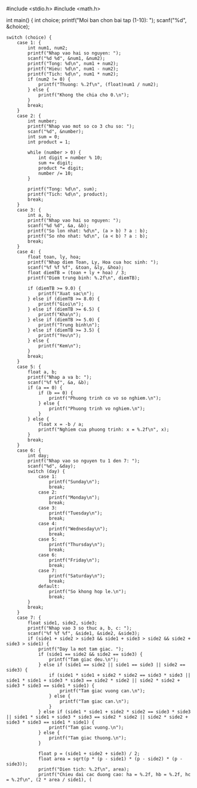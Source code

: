 #include <stdio.h>
#include <math.h>

int main() {
    int choice;
    printf("Moi ban chon bai tap (1-10): ");
    scanf("%d", &choice);

    switch (choice) {
        case 1: {
            int num1, num2;
            printf("Nhap vao hai so nguyen: ");
            scanf("%d %d", &num1, &num2);
            printf("Tong: %d\n", num1 + num2);
            printf("Hieu: %d\n", num1 - num2);
            printf("Tich: %d\n", num1 * num2);
            if (num2 != 0) {
                printf("Thuong: %.2f\n", (float)num1 / num2);
            } else {
                printf("Khong the chia cho 0.\n");
            }
            break;
        }
        case 2: {
            int number;
            printf("Nhap vao mot so co 3 chu so: ");
            scanf("%d", &number);
            int sum = 0;
            int product = 1;

            while (number > 0) {
                int digit = number % 10;
                sum += digit;
                product *= digit;
                number /= 10;
            }

            printf("Tong: %d\n", sum);
            printf("Tich: %d\n", product);
            break;
        }
        case 3: {
            int a, b;
            printf("Nhap vao hai so nguyen: ");
            scanf("%d %d", &a, &b);
            printf("So lon nhat: %d\n", (a > b) ? a : b);
            printf("So nho nhat: %d\n", (a < b) ? a : b);
            break;
        }
        case 4: {
            float toan, ly, hoa;
            printf("Nhap diem Toan, Ly, Hoa cua hoc sinh: ");
            scanf("%f %f %f", &toan, &ly, &hoa);
            float diemTB = (toan + ly + hoa) / 3;
            printf("Diem trung binh: %.2f\n", diemTB);

            if (diemTB >= 9.0) {
                printf("Xuat sac\n");
            } else if (diemTB >= 8.0) {
                printf("Gioi\n");
            } else if (diemTB >= 6.5) {
                printf("Kha\n");
            } else if (diemTB >= 5.0) {
                printf("Trung binh\n");
            } else if (diemTB >= 3.5) {
                printf("Yeu\n");
            } else {
                printf("Kem\n");
            }
            break;
        }
        case 5: {
            float a, b;
            printf("Nhap a va b: ");
            scanf("%f %f", &a, &b);
            if (a == 0) {
                if (b == 0) {
                    printf("Phuong trinh co vo so nghiem.\n");
                } else {
                    printf("Phuong trinh vo nghiem.\n");
                }
            } else {
                float x = -b / a;
                printf("Nghiem cua phuong trinh: x = %.2f\n", x);
            }
            break;
        }
        case 6: {
            int day;
            printf("Nhap vao so nguyen tu 1 den 7: ");
            scanf("%d", &day);
            switch (day) {
                case 1:
                    printf("Sunday\n");
                    break;
                case 2:
                    printf("Monday\n");
                    break;
                case 3:
                    printf("Tuesday\n");
                    break;
                case 4:
                    printf("Wednesday\n");
                    break;
                case 5:
                    printf("Thursday\n");
                    break;
                case 6:
                    printf("Friday\n");
                    break;
                case 7:
                    printf("Saturday\n");
                    break;
                default:
                    printf("So khong hop le.\n");
                    break;
            }
            break;
        }
        case 7: {
            float side1, side2, side3;
            printf("Nhap vao 3 so thuc a, b, c: ");
            scanf("%f %f %f", &side1, &side2, &side3);
            if (side1 + side2 > side3 && side1 + side3 > side2 && side2 + side3 > side1) {
                printf("Day la mot tam giac. ");
                if (side1 == side2 && side2 == side3) {
                    printf("Tam giac deu.\n");
                } else if (side1 == side2 || side1 == side3 || side2 == side3) {
                    if (side1 * side1 + side2 * side2 == side3 * side3 || side1 * side1 + side3 * side3 == side2 * side2 || side2 * side2 + side3 * side3 == side1 * side1) {
                        printf("Tam giac vuong can.\n");
                    } else {
                        printf("Tam giac can.\n");
                    }
                } else if (side1 * side1 + side2 * side2 == side3 * side3 || side1 * side1 + side3 * side3 == side2 * side2 || side2 * side2 + side3 * side3 == side1 * side1) {
                    printf("Tam giac vuong.\n");
                } else {
                    printf("Tam giac thuong.\n");
                }

                float p = (side1 + side2 + side3) / 2;
                float area = sqrt(p * (p - side1) * (p - side2) * (p - side3));
                printf("Dien tich: %.2f\n", area);
                printf("Chieu dai cac duong cao: ha = %.2f, hb = %.2f, hc = %.2f\n", (2 * area / side1), (
